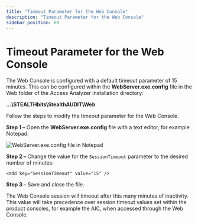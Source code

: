 ```yaml
---
title: "Timeout Parameter for the Web Console"
description: "Timeout Parameter for the Web Console"
sidebar_position: 60
---
```


# Timeout Parameter for the Web Console

The Web Console is configured with a default timeout parameter of 15 minutes. This can be configured
within the **WebServer.exe.config** file in the Web folder of the Access Analyzer installation
directory:

**…\STEALTHbits\StealthAUDIT\Web**

Follow the steps to modify the timeout parameter for the Web Console.

**Step 1 –** Open the **WebServer.exe.config** file with a text editor, for example Notepad.

![WebServer.exe.config file in Notepad](/img/product_docs/accessanalyzer/12.0/install/application/reports/webserverexeconfigtimeout.webp)

**Step 2 –** Change the value for the `SessionTimeout` parameter to the desired number of minutes:

```
<add key="SessionTimeout" value="15" />
```

**Step 3 –** Save and close the file.

The Web Console session will timeout after this many minutes of inactivity. This value will take
precedence over session timeout values set within the product consoles, for example the AIC, when
accessed through the Web Console.
